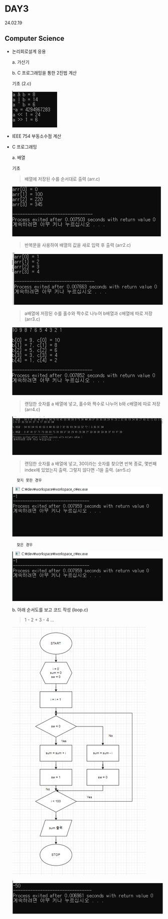# DAY3
24.02.19

## Computer Science

- 논리회로설계 응용

  a. 가산기

  b. C 프로그래밍을 통한 2진법 계산

    기초 (2.c)

    ![이미지](./img/2.PNG)

- IEEE 754 부동소수점 계산

- C 프로그래밍

  a. 배열

  기초

    > 배열에 저장된 수를 순서대로 출력 (arr.c)

  ![이미지](./img/arr.PNG)

    > 반복문을 사용하여 배열의 값을 새로 입력 후 출력 (arr2.c)

  ![이미지](./img/arr2.PNG)

    > a배열에 저장된 수를 홀수와 짝수로 나누어 b배열과 c배열에 따로 저장 (arr3.c)

  ![이미지](./img/arr3.PNG)

    > 랜덤한 숫자를 a 배열에 넣고, 홀수와 짝수로 나누어 b와 c배열에 따로 저장 (arr4.c)
    
  ![이미지](./img/arr4.PNG)

    > 랜덤한 숫자를 a 배열에 넣고, 30이라는 숫자를 찾으면 반복 종료, 몇번째 index에 있었는지 출력. 그렇지 않다면 -1을 출력. (arr5.c)

        찾지 못한 경우
  
  ![이미지](./img/arr5_1.PNG)

        찾은 경우

    ![이미지](./img/arr5_1.PNG)

  b. 아래 순서도를 보고 코드 작성 (loop.c)

    > 1 - 2 + 3 - 4 ...

  ![이미지](./img/loop.PNG)

  ![이미지](./img/loop2.PNG)
